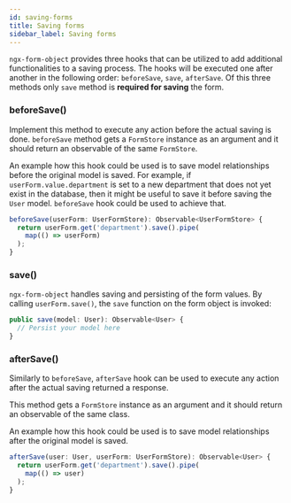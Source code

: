 ```yaml
---
id: saving-forms
title: Saving forms
sidebar_label: Saving forms
---
```


`ngx-form-object` provides three hooks that can be utilized to add additional functionalities to a saving process. The hooks will be executed one after another in the following order: `beforeSave`, `save`, `afterSave`. Of this three methods only `save` method is <b>required for saving</b> the form.

### beforeSave()
Implement this method to execute any action before the actual saving is done. `beforeSave` method gets a `FormStore` instance as an argument and it should return an observable of the same `FormStore`.

An example how this hook could  be used is to save model relationships before the original model is saved.
For example, if `userForm.value.department` is set to a new department that does not yet exist in the database, then it might be useful to save it before saving the `User` model. `beforeSave` hook could be used to achieve that.

```ts title="user.form-object.ts"
beforeSave(userForm: UserFormStore): Observable<UserFormStore> {
  return userForm.get('department').save().pipe(
    map(() => userForm)
  );
}
```

### save()

`ngx-form-object` handles saving and persisting of the form values. By calling `userForm.save()`, the `save` function on the form object is invoked:

```ts title="user.form-object.ts"
public save(model: User): Observable<User> {
  // Persist your model here
}
```

### afterSave()
Similarly to `beforeSave`, `afterSave` hook can be used to execute any action after the actual saving returned a response.

This method gets a `FormStore` instance as an argument and it should return an observable of the same class.

An example how this hook could be used is to save model relationships after the original model is saved.

```ts title="user.form-object.ts"
afterSave(user: User, userForm: UserFormStore): Observable<User> {
  return userForm.get('department').save().pipe(
    map(() => user)
  );
}
```

